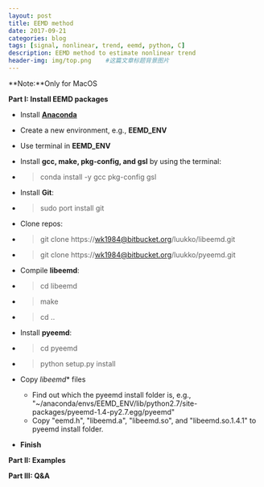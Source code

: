 ```yaml
---
layout: post
title: EEMD method
date: 2017-09-21
categories: blog
tags: [signal, nonlinear, trend, eemd, python, C]
description: EEMD method to estimate nonlinear trend
header-img: img/top.png    #这篇文章标题背景图片
---
```


**Note:**Only for MacOS

**Part I: Install EEMD packages**

* Install [**Anaconda**](https://www.anaconda.com/download/)
 *    Create a new environment, e.g., **EEMD_ENV**
 *    Use terminal in **EEMD_ENV**
* Install **gcc, make, pkg-config, and gsl** by using the terminal:
 *    > conda install -y gcc pkg-config gsl
* Install **Git**:
 *    > sudo port install git
* Clone repos:
 *    >  git clone https://wk1984@bitbucket.org/luukko/libeemd.git
 *    >  git clone https://wk1984@bitbucket.org/luukko/pyeemd.git
* Compile **libeemd**:
 *    > cd libeemd
 *    > make
 *    > cd ..
* Install **pyeemd**:
 *    > cd pyeemd
 *    > python setup.py install
* Copy *libeemd** files 

  * Find out which the pyeemd install folder is, e.g., "~/anaconda/envs/EEMD_ENV/lib/python2.7/site-packages/pyeemd-1.4-py2.7.egg/pyeemd"
  * Copy "eemd.h", "libeemd.a", "libeemd.so", and "libeemd.so.1.4.1" to pyeemd install folder.

* **Finish** 
 
**Part II: Examples**

**Part III: Q&A**